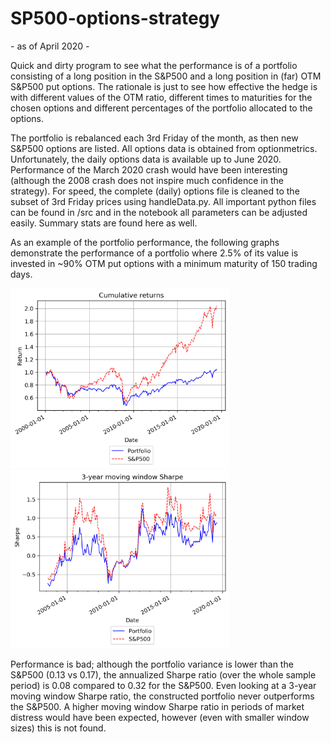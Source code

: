 # SP500-options-strategy
 \- as of April 2020 -
 
Quick and dirty program to see what the performance is of a portfolio consisting of a long position in the S&P500 and a long position in (far) OTM S&P500 put options. The rationale is just to see how effective the hedge is with different values of the OTM ratio, different times to maturities for the chosen options and different percentages of the portfolio allocated to the options. 

The portfolio is rebalanced each 3rd Friday of the month, as then new S&P500 options are listed. All options data is obtained from optionmetrics. Unfortunately, the daily options data is available up to June 2020. Performance of the March 2020 crash would have been interesting (although the 2008 crash does not inspire much confidence in the strategy). For speed, the complete (daily) options file is cleaned to the subset of 3rd Friday prices using handleData.py. All important python files can be found in /src and in the notebook all parameters can be adjusted easily. Summary stats are found here as well. 

As an example of the portfolio performance, the following graphs demonstrate the performance of a portfolio where 2.5% of its value is invested in ~90% OTM put options with a minimum maturity of 150 trading days. 

<img src="cumret.png" width="350"><img src="mwSharpe.png" width="350">

Performance is bad; although the portfolio variance is lower than the S&P500 (0.13 vs 0.17), the annualized Sharpe ratio (over the whole sample period) is 0.08 compared to 0.32 for the S&P500. Even looking at a 3-year moving window Sharpe ratio, the constructed portfolio never outperforms the S&P500. A higher moving window Sharpe ratio in periods of market distress would have been expected, however (even with smaller window sizes) this is not found. 
